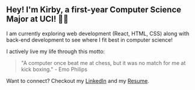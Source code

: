 ## **Hey! I'm Kirby, a first-year Computer Science Major at UCI!** 🐜🍴

I am currently exploring web development (React, HTML, CSS) along with back-end development to see where I fit best in computer science! 

I actively live my life through this motto:
> "A computer once beat me at chess, but it was no match for me at kick boxing." - Emo Philips

Want to connect? Checkout my [LinkedIn](https://www.linkedin.com/in/kammari/) and my [Resume](https://github.com/kirbster6/kirbster6/files/7835913/Kirby_Ammari_Resume_2021-2022.pdf).
<!--
**kirbster6/kirbster6** is a ✨ _special_ ✨ repository because its `README.md` (this file) appears on your GitHub profile.

Here are some ideas to get you started:
[Kirby_Ammari_Resume_2021-2022.pdf](https://github.com/kirbster6/kirbster6/files/7835913/Kirby_Ammari_Resume_2021-2022.pdf)

- 🔭 I’m currently working on ...
- 🌱 I’m currently learning ...
- 👯 I’m looking to collaborate on ...
- 🤔 I’m looking for help with ...
- 💬 Ask me about ...
- 📫 How to reach me: ...
- 😄 Pronouns: ...
- ⚡ Fun fact: ...
-->
